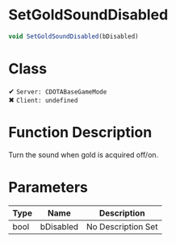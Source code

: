 # SetGoldSoundDisabled
```js	
void SetGoldSoundDisabled(bDisabled)
```
# Class
✔ `Server: CDOTABaseGameMode`  
✖ `Client: undefined`  

# Function Description
Turn the sound when gold is acquired off/on.
# Parameters
Type|Name|Description
--|--|--
bool|bDisabled|No Description Set
